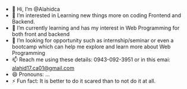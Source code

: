 - 👋 Hi, I’m @Alahidca
- 👀 I’m interested in Learning new things more on coding Frontend and Backend.
- 🌱 I’m currently learning and has my interest in Web Programming for both front and backend
- 💞️ I’m looking for opportunity such as internship/seminar or even a bootcamp which can help me explore and learn more about Web Programming
- 📫 Reach me using these details: 0943-092-3951 or in this emai: alahid17.ca01@gmail.com
- 😄 Pronouns: ...
- ⚡ Fun fact: It is better to do it scared than to not do it at all.

<!---
Alahidca/Alahidca is a ✨ special ✨ repository because its `README.md` (this file) appears on your GitHub profile.
You can click the Preview link to take a look at your changes.
--->
